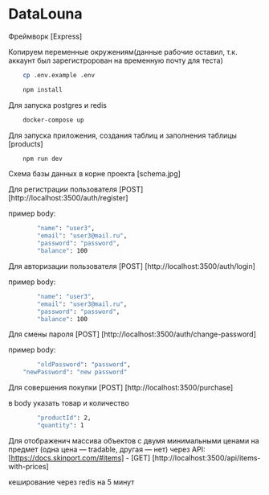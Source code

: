# DataLouna

Фреймворк [Express]

Копируем переменные окружениям(данные рабочие оставил, т.к. аккаунт был зарегистророван на временную почту для теста)

```sh
	cp .env.example .env
```

```sh
	npm install
```

Для запуска postgres и redis

```sh
	docker-compose up
```

Для запуска приложения, создания таблиц и заполнения таблицы [products]

```sh
	npm run dev
```

Схема базы данных в корне проекта [schema.jpg]

Для регистрации пользователя [POST] [http://localhost:3500/auth/register]

пример body:

```sh
		"name": "user3",
		"email": "user3@mail.ru",
		"password": "password",
		"balance": 100
```

Для авторизации пользователя [POST] [http://localhost:3500/auth/login]

пример body:

```sh
		"name": "user3",
		"email": "user3@mail.ru",
		"password": "password",
		"balance": 100
```

Для смены пароля [POST] [http://localhost:3500/auth/change-password]

пример body:

```sh
		"oldPassword": "password",
    "newPassword": "new password"
```

Для совершения покупки [POST] [http://localhost:3500/purchase]

в body указать товар и количество

```sh
		"productId": 2,
		"quantity": 1
```

Для отображенич массива объектов с двумя минимальными ценами на предмет (одна цена — tradable, другая — нет) через API: [https://docs.skinport.com/#items] - [GET] [http://localhost:3500/api/items-with-prices]

кеширование через redis на 5 минут
